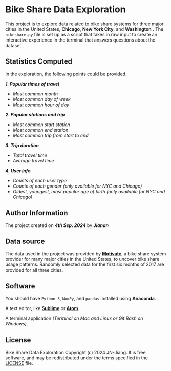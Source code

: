 # Bike Share Data Exploration
This project is to explore data related to bike share systems for three major cities in the United States, **Chicago**, **New York City**, and **Washington** . The `bikeshare.py` file is set up as a script that takes in raw input to create an interactive experience in the terminal that answers questions about the dataset.


## Statistics Computed
In the exploration, the following points could be provided.

  _**1. Popular times of travel**_
* _Most common month_
* _Most common day of week_
* _Most common hour of day_
   
_**2. Popular stations and trip**_
* _Most common start station_
* _Most common end station_
* _Most common trip from start to end_

_**3. Trip duration**_
* _Total travel time_
* _Average travel time_

_**4. User info**_
* _Counts of each user type_
* _Counts of each gender (only available for NYC and Chicago)_
* _Oldest, youngest, most popular age of birth (only available for NYC and Chicago)_

## Author Information
The project created on **_4th Sep. 2024_** by **_Jianan_** 

## Data source
The data used in the project was provided by **[Motivate](https://motivateco.com/)**, a bike share system provider for many major cities in the United States, to uncover bike share usage patterns. Randomly selected data for the first six months of 2017 are provided for all three cities.


## Software 
You should have `Python 3`, `NumPy`, and `pandas` installed using **Anaconda**.

A text editor, like **[Sublime](https://www.sublimetext.com/)** or **[Atom](https://github.blog/news-insights/product-news/sunsetting-atom/)**.

A terminal application _(Terminal on Mac and Linux or Git Bash on Windows)_.

## License
Bike Share Data Exploration Copyright (c) 2024 JN-Jiang.  It is free software, and may be redistributed under the terms specified in the [LICENSE](https://github.com/JN-Jiang/pdsnd_github/blob/master/LICENSE) file.